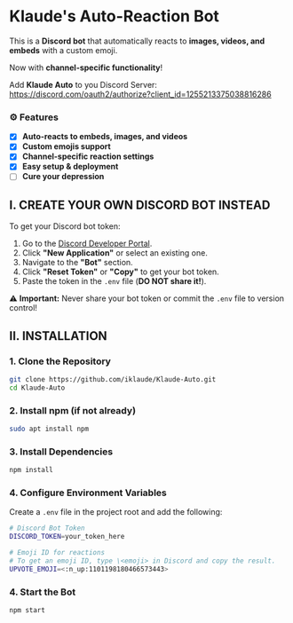 # Klaude's Auto-Reaction Bot

This is a **Discord bot** that automatically reacts to **images, videos, and embeds** with a custom emoji.

Now with **channel-specific functionality**!

Add **Klaude Auto** to you Discord Server: https://discord.com/oauth2/authorize?client_id=1255213375038816286

### ⚙️ Features
- [x] **Auto-reacts to embeds, images, and videos**  
- [x] **Custom emojis support**  
- [x] **Channel-specific reaction settings**  
- [x] **Easy setup & deployment**
- [ ] **Cure your depression**  

## I. CREATE YOUR OWN DISCORD BOT INSTEAD

To get your Discord bot token:
1. Go to the [Discord Developer Portal](https://discord.com/developers/applications).
2. Click **"New Application"** or select an existing one.
3. Navigate to the **"Bot"** section.
4. Click **"Reset Token"** or **"Copy"** to get your bot token.
5. Paste the token in the `.env` file (**DO NOT share it!**).

⚠️ **Important:** Never share your bot token or commit the `.env` file to version control!

## II. INSTALLATION

### 1. Clone the Repository
```bash
git clone https://github.com/iklaude/Klaude-Auto.git
cd Klaude-Auto
```

### 2. Install npm (if not already)
```bash
sudo apt install npm
```

### 3. Install Dependencies
```bash
npm install
```

### 4. Configure Environment Variables
Create a `.env` file in the project root and add the following:
```bash
# Discord Bot Token
DISCORD_TOKEN=your_token_here

# Emoji ID for reactions
# To get an emoji ID, type \<emoji> in Discord and copy the result.
UPVOTE_EMOJI=<:n_up:1101198180466573443>
```

### 4. Start the Bot
```bash
npm start
```

